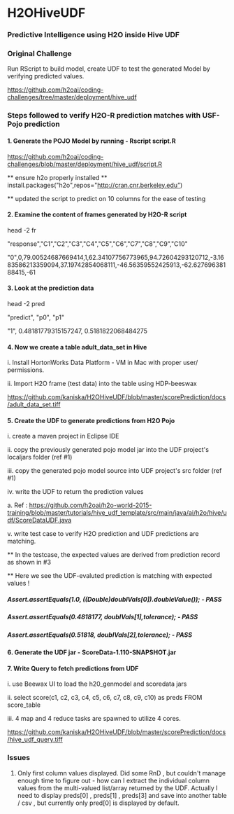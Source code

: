 # H2OHiveUDF
### Predictive Intelligence using H2O inside Hive UDF

### Original Challenge 

Run RScript to build model, create UDF to test the generated Model by verifying predicted values.

https://github.com/h2oai/coding-challenges/tree/master/deployment/hive_udf

### Steps followed to verify H2O-R prediction matches with USF-Pojo prediction

#### 1. Generate the POJO Model by running -  Rscript script.R

https://github.com/h2oai/coding-challenges/blob/master/deployment/hive_udf/script.R

** ensure h2o properly installed ** install.packages("h2o",repos="http://cran.cnr.berkeley.edu”)

** updated the script to predict on 10 columns for the ease of testing

#### 2. Examine the content of frames generated by H2O-R script

head -2 fr

"response","C1","C2","C3","C4","C5","C6","C7","C8","C9","C10"

"0",0,79.00524687669414,1,62.34107756773965,94.72604293120712,-3.1683586213359094,37.19742854068111,-46.56359552425913,-62.62769638188415,-61

#### 3. Look at the prediction data

head -2 pred

"predict", "p0", "p1"

"1", 0.48181779315157247, 0.5181822068484275

#### 4. Now we create a table adult_data_set in Hive

i. Install HortonWorks Data Platform - VM in Mac with proper user/ permissions.

ii. Import H2O frame (test data) into the table using HDP-beeswax

https://github.com/kaniska/H2OHiveUDF/blob/master/scorePrediction/docs/adult_data_set.tiff

#### 5. Create the UDF to generate predictions from H2O Pojo

i. create a maven project in Eclipse IDE

ii. copy the previously generated pojo model jar into the UDF project's localjars folder (ref #1)

iii. copy the generated pojo model source into UDF project's src folder (ref #1)

iv. write the UDF to return the prediction values

a. Ref : https://github.com/h2oai/h2o-world-2015-training/blob/master/tutorials/hive_udf_template/src/main/java/ai/h2o/hive/udf/ScoreDataUDF.java

v. write test case to verify H2O prediction and UDF predictions are matching.

** In the testcase, the expected values are derived from prediction record as shown in #3

** Here we see the UDF-evaluted prediction is matching with expected values !

  ##### Assert.assertEquals(1.0, ((Double)doublVals[0]).doubleValue());  - PASS
  
  ##### Assert.assertEquals(0.4818177, doublVals[1],tolerance); - PASS
  
  ##### Assert.assertEquals(0.51818, doublVals[2],tolerance); - PASS

#### 6. Generate the UDF jar - ScoreData-1.110-SNAPSHOT.jar

#### 7. Write Query to fetch predictions from UDF

i. use Beewax UI to load the h20_genmodel and scoredata jars

ii. select score(c1, c2, c3, c4, c5, c6, c7, c8, c9, c10) as preds FROM score_table

iii. 4 map and 4 reduce tasks are spawned to utilize 4 cores.

https://github.com/kaniska/H2OHiveUDF/blob/master/scorePrediction/docs/hive_udf_query.tiff

### Issues

1. Only first column values displayed. Did some RnD , but couldn't manage enough time to figure out - how can I extract the individual column values from the multi-valued list/array returned by the UDF.  Actually I need to display preds[0] , preds[1] , preds[3] and save into another table / csv , but currently only pred[0] is displayed by default.
